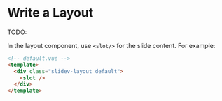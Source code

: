 # Write a Layout

TODO:

In the layout component, use `<slot/>` for the slide content. For example:

```html
<!-- default.vue -->
<template>
  <div class="slidev-layout default">
    <slot />
  </div>
</template>
```